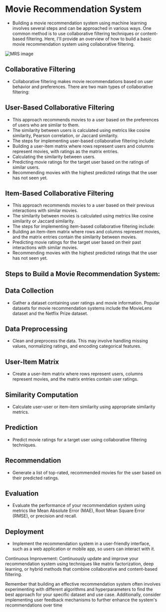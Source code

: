 # Movie Recommendation System
- Building a movie recommendation system using machine learning involves several steps and can be approached in various ways. One common method is to use collaborative filtering techniques or content-based filtering. Here, I'll provide an overview of how to build a basic movie recommendation system using collaborative filtering.

<p align="center">
  
  ![MRS image](https://github.com/Nithishvincent/Movie_recommendation_system/assets/144981611/e3be2649-9f89-475e-8052-7ec6cc65fd81)

## Collaborative Filtering

- Collaborative filtering makes movie recommendations based on user behavior and preferences. There are two main types of collaborative filtering:

## User-Based Collaborative Filtering 

- This approach recommends movies to a user based on the preferences of users who are similar to them.
- The similarity between users is calculated using metrics like cosine similarity, Pearson correlation, or Jaccard similarity.
- The steps for implementing user-based collaborative filtering include:
- Building a user-item matrix where rows represent users and columns represent movies, with ratings as the matrix entries.
- Calculating the similarity between users.
- Predicting movie ratings for the target user based on the ratings of similar users.
- Recommending movies with the highest predicted ratings that the user has not seen yet.
  

## Item-Based Collaborative Filtering

- This approach recommends movies to a user based on their previous interactions with similar movies.
- The similarity between movies is calculated using metrics like cosine similarity or Jaccard similarity.
- The steps for implementing item-based collaborative filtering include:
- Building an item-item matrix where rows and columns represent movies, and the matrix entries contain the similarity between movies.
- Predicting movie ratings for the target user based on their past interactions with similar movies.
- Recommending movies with the highest predicted ratings that the user has not seen yet.

## Steps to Build a Movie Recommendation System:

## Data Collection
- Gather a dataset containing user ratings and movie information. Popular datasets for movie recommendation systems include the MovieLens dataset and the Netflix Prize dataset.

## Data Preprocessing 
- Clean and preprocess the data. This may involve handling missing values, normalizing ratings, and encoding categorical features.

## User-Item Matrix
- Create a user-item matrix where rows represent users, columns represent movies, and the matrix entries contain user ratings.

## Similarity Computation
- Calculate user-user or item-item similarity using appropriate similarity metrics.

## Prediction
- Predict movie ratings for a target user using collaborative filtering techniques.

## Recommendation
- Generate a list of top-rated, recommended movies for the user based on their predicted ratings.

## Evaluation
- Evaluate the performance of your recommendation system using metrics like Mean Absolute Error (MAE), Root Mean Square Error (RMSE), or precision and recall.

## Deployment
- Implement the recommendation system in a user-friendly interface, such as a web application or mobile app, so users can interact with it.

Continuous Improvement: Continuously update and improve your recommendation system using techniques like matrix factorization, deep learning, or hybrid methods that combine collaborative and content-based filtering.

Remember that building an effective recommendation system often involves experimenting with different algorithms and hyperparameters to find the best approach for your specific dataset and use case. Additionally, consider implementing user feedback mechanisms to further enhance the system's recommendations over time
